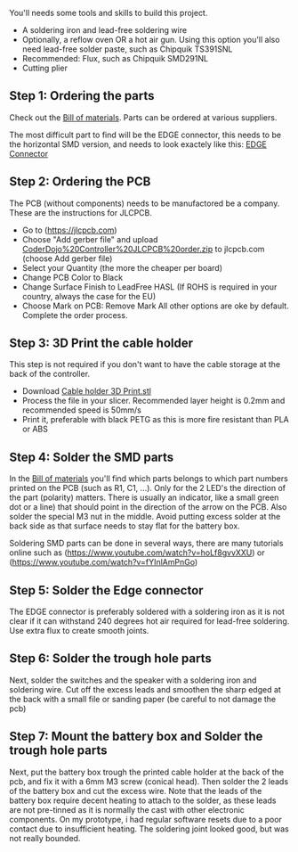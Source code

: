 You'll needs some tools and skills to build this project.
- A soldering iron and lead-free soldering wire
- Optionally, a reflow oven OR a hot air gun. Using this option you'll also need lead-free solder paste, such as Chipquik TS391SNL
- Recommended: Flux, such as Chipquik SMD291NL
- Cutting plier

## Step 1: Ordering the parts
Check out the [Bill of materials](https://github.com/jimd80/pxt-coderdojo-controller/blob/main/hardware/Bom.ods?raw=true). Parts can be ordered at various suppliers.

The most difficult part to find will be the EDGE connector, this needs to be the horizontal SMD version, and needs to look exactely like this:
[EDGE Connector](https://github.com/jimd80/pxt-coderdojo-controller/blob/main/imageges/Edge%20connector%20SMD%20horizontal.jpg?raw=true)

## Step 2: Ordering the PCB
The PCB (without components) needs to be manufactored be a company. These are the instructions for JLCPCB.
- Go to (https://jlcpcb.com)
- Choose "Add gerber file" and upload [CoderDojo%20Controller%20JLCPCB%20order.zip](https://github.com/jimd80/pxt-coderdojo-controller/blob/main/hardware/CoderDojo%20Controller%20JLCPCB%20order.zip?raw=true)  to jlcpcb.com (choose Add gerber file)
- Select your Quantity (the more the cheaper per board)
- Change PCB Color to Black
- Change Surface Finish to LeadFree HASL (If ROHS is required in your country, always the case for the EU)
- Choose Mark on PCB: Remove Mark
All other options are oke by default. Complete the order process.

## Step 3: 3D Print the cable holder
This step is not required if you don't want to have the cable storage at the back of the controller.
- Download [Cable holder 3D Print.stl](https://github.com/jimd80/pxt-coderdojo-controller/blob/main/hardware/CAD%20Files/Cable%20holder%203D%20Print.stl?raw=true)
- Process the file in your slicer. Recommended layer height is 0.2mm and recommended speed is 50mm/s
- Print it, preferable with black PETG as this is more fire resistant than PLA or ABS

## Step 4: Solder the SMD parts
In the [Bill of materials](https://github.com/jimd80/pxt-coderdojo-controller/blob/main/hardware/Bom.ods?raw=true) you'll find which parts belongs to which part numbers printed on the PCB (such as R1, C1, ...). Only for the 2 LED's the direction of the part (polarity) matters. There is usually an indicator, like a small green dot or a line) that should point in the direction of the arrow on the PCB.
Also solder the special M3 nut in the middle. Avoid putting excess solder at the back side as that surface needs to stay flat for the battery box.

Soldering SMD parts can be done in several ways, there are many tutorials online such as (https://www.youtube.com/watch?v=hoLf8gvvXXU) or (https://www.youtube.com/watch?v=fYInlAmPnGo)

## Step 5: Solder the Edge connector
The EDGE connector is preferably soldered with a soldering iron as it is not clear if it can withstand 240 degrees hot air required for lead-free soldering. Use extra flux to create smooth joints.

## Step 6: Solder the trough hole parts
Next, solder the switches and the speaker with a soldering iron and soldering wire. Cut off the excess leads and smoothen the sharp edged at the back with a small file or sanding paper (be careful to not damage the pcb)

## Step 7: Mount the battery box and Solder the trough hole parts
Next, put the battery box trough the printed cable holder at the back of the pcb, and fix it with a 6mm M3 screw (conical head). Then solder the 2 leads of the battery box and cut the excess wire. Note that the leads of the battery box require decent heating to attach to the solder, as these leads are not pre-tinned as it is normally the cast with other electronic components. On my prototype, i had regular software resets due to a poor contact due to insufficient heating. The soldering joint looked good, but was not really bounded.
